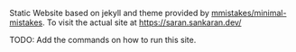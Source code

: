 Static Website based on jekyll and theme provided by [mmistakes/minimal-mistakes](https://github.com/mmistakes/minimal-mistakes). To visit the actual site at https://saran.sankaran.dev/

TODO: Add the commands on how to run this site.
